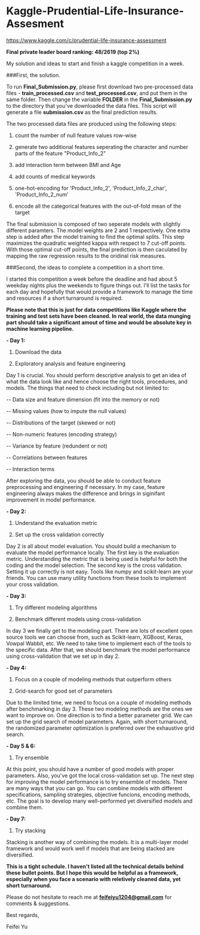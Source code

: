# Kaggle-Prudential-Life-Insurance-Assesment

https://www.kaggle.com/c/prudential-life-insurance-assessment

**Final private leader board ranking: 48/2619 (top 2%)**

My solution and ideas to start and finish a kaggle competition in a week.


###First, the solution.

To run **Final_Submission.py**, please first download two pre-processed data files - **train_processed.csv** and **test_processed.csv**, and put them in the same folder. Then change the variable **FOLDER** in the **Final_Submission.py** to the directory that you've downloaded the data files. This script will generate a file **submission.csv** as the final prediction results.

The two processed data files are produced using the following steps:

1) count the number of null feature values row-wise

2) generate two additional features seperating the character and number parts of the feature "Product_Info_2"

3) add interaction term between BMI and Age

4) add counts of medical keywords

5) one-hot-encoding for 'Product_Info_2', 'Product_Info_2_char', 'Product_Info_2_num'

6) encode all the categorical features with the out-of-fold mean of the target

The final submission is composed of two seperate models with slightly different paramters. The model weights are 2 and 1 respectively. One extra step is added after the model training to find the optimal splits. This step maximizes the quadratic weighted kappa with respect to 7 cut-off points. With those optimal cut-off points, the final prediction is then caculated by mapping the raw regression results to the oridinal risk measures.


###Second, the ideas to complete a competition in a short time.

I started this competition a week before the deadline and had about 5 weekday nights plus the weekends to figure things out. I'll list the tasks for each day and hopefully that would provide a framework to manage the time and resources if a short turnaround is required.

**Please note that this is just for data competitions like Kaggle where the training and test sets have been cleaned. In real world, the data munging part should take a significant amout of time and would be absolute key in machine learning pipeline.**


**- Day 1:**

1) Download the data

2) Exploratory analysis and feature engineering

Day 1 is crucial. You should perform descriptive analysis to get an idea of what the data look like and hence choose the right tools, procedures, and models. The things that need to check including but not limited to:

-- Data size and feature dimension (fit into the memory or not)

-- Missing values (how to impute the null values)

-- Distributions of the target (skewed or not)

-- Non-numeric features (encoding strategy)

-- Variance by feature (redundent or not)

-- Correlations between features

-- Interaction terms

After exploring the data, you should be able to conduct feature preprocessing and engineering if necessary. In my case, feature engineering always makes the difference and brings in siginifant improvement in model performance.


**- Day 2:**

1) Understand the evaluation metric

2) Set up the cross validation correctly

Day 2 is all about model evaluation. You should build a mechanism to evaluate the model performance locally. The first key is the evaluation metric. Understanding the metric that is being used is helpful for both the coding and the model selection. The second key is the cross validation. Setting it up correctly is not easy. Tools like numpy and scikit-learn are your friends. You can use many utility functions from these tools to implement your cross validation. 


**- Day 3:**

1) Try different modeling algorithms 

2) Benchmark different models using cross-validation 

In day 3 we finally get to the modeling part. There are lots of excellent open source tools we can choose from, such as Scikit-learn, XGBoost, Keras, Vowpal Wabbit, etc. We need to take time to implement each of the tools to the specific data. After that, we should benchmark the model performance using cross-validation that we set up in day 2.


**- Day 4:**

1) Focus on a couple of modeling methods that outperform others

2) Grid-search for good set of parameters

Due to the limited time, we need to focus on a couple of modeling methods after benchmarking in day 3. These two modeling methods are the ones we want to improve on. One direction is to find a better parameter grid. We can set up the grid search of model parameters. Again, with short turnaround, the randomized parameter optimization is preferred over the exhaustive grid search.


**- Day 5 & 6:**

1) Try ensemble

At this point, you should have a number of good models with proper parameters. Also, you've got the local cross-validation set up. The next step for improving the model performance is to try ensemble of models. There are many ways that you can go. You can combine models with different specifications, sampling strategies, objective funcions, encoding methods, etc. The goal is to develop many well-performed yet diversified models and combine them. 


**- Day 7:**

1) Try stacking

Stacking is another way of combining the models. It is a multi-layer model framework and would work well if models that are being stacked are diversified. 


**This is a tight schedule. I haven't listed all the technical details behind these bullet points. But I hope this would be helpful as a framework, especially when you face a scenario with reletively cleaned data, yet short turnaround.**


Please do not hesitate to reach me at **feifeiyu1204@gmail.com** for comments & suggestions.


Best regards,

Feifei Yu
